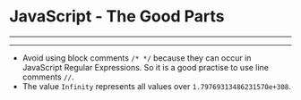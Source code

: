 # JavaScript - The Good Parts

---

---

- Avoid using block comments `/* */` because they can occur in JavaScript Regular Expressions. So it is a good practise to use line comments `//`.
- The value `Infinity` represents all values over `1.79769313486231570e+308`.